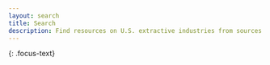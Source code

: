 ```yaml
---
layout: search
title: Search
description: Find resources on U.S. extractive industries from sources both inside and outside government.
---
```


{: .focus-text}
